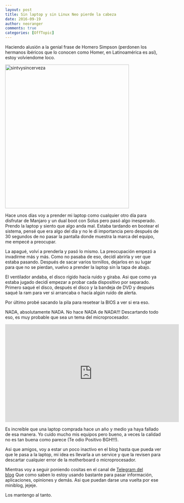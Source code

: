```yaml
---
layout: post
title: Sin laptop y sin Linux Neo pierde la cabeza
date: 2016-09-19
author: neoranger
comments: true
categories: [OffTopic]
---
```

Haciendo alusión a la genial frase de Homero Simpson (perdonen los hermanos ibéricos que lo conocen como Homer, en Latinoamérica es así), estoy volviendome loco.

<img class="  wp-image-2817 aligncenter" src="https://blogneositelinux.files.wordpress.com/2016/10/sintvysincerveza.jpg" alt="sintvysincerveza" width="399" height="463" />

Hace unos días voy a prender mi laptop como cualquier otro día para disfrutar de Manjaro y un dual boot con Solus pero pasó algo inesperado. Prendo la laptop y siento que algo anda mal. Estaba tardando en bootear el sistema, pensé que era algo del día y no le di importancia pero después de 30 segundos de no pasar la pantalla donde muestra la marca del equipo, me empecé a preocupar.

La apagué, volví a prenderla y pasó lo mismo. La preocupación empezó a invadirme más y más. Como no pasaba de eso, decídí abrirla y ver que estaba pasando. Después de sacar varios tornillos, dejarlos en su lugar para que no se pierdan, vuelvo a prender la laptop sin la tapa de abajo.

El ventilador andaba, el disco rígido hacía ruido y giraba. Asi que como ya estaba jugado decidí empezar a probar cada dispositivo por separado. Primero saqué el disco, después el disco y la bandeja de DVD y después saqué la ram para ver si arrancaba o hacía algún ruido de alerta.

Por último probé sacando la pila para resetear la BIOS a ver si era eso.

NADA, absolutamente NADA. No hace NADA de NADA!!! Descartando todo eso, es muy probable que sea un tema del microprocesador.

<iframe width="560" height="315" src="https://www.youtube.com/embed/EQmg46u7itA" frameborder="0" allowfullscreen></iframe>

Es increíble que una laptop comprada hace un año y medio ya haya fallado de esa manera. Yo cuido mucho mis equipos pero bueno, a veces la calidad no es tan buena como parece (Te odio Positivo BGH!!!).

Asi que amigos, voy a estar un poco inactivo en el blog hasta que pueda ver que le pasa a la laptop, mi idea es llevarla a un service y que la revisen para descartar cualquier error de la motherboard o microprocesador.

Mientras voy a seguir poniendo cositas en el canal de [Telegram del blog](https://telegram.me/neositelinux) Que como saben lo estoy usando bastante para pasar información, aplicaciones, opiniones y demás. Asi que puedan darse una vuelta por ese miniblog, jejeje.

Los mantengo al tanto.
